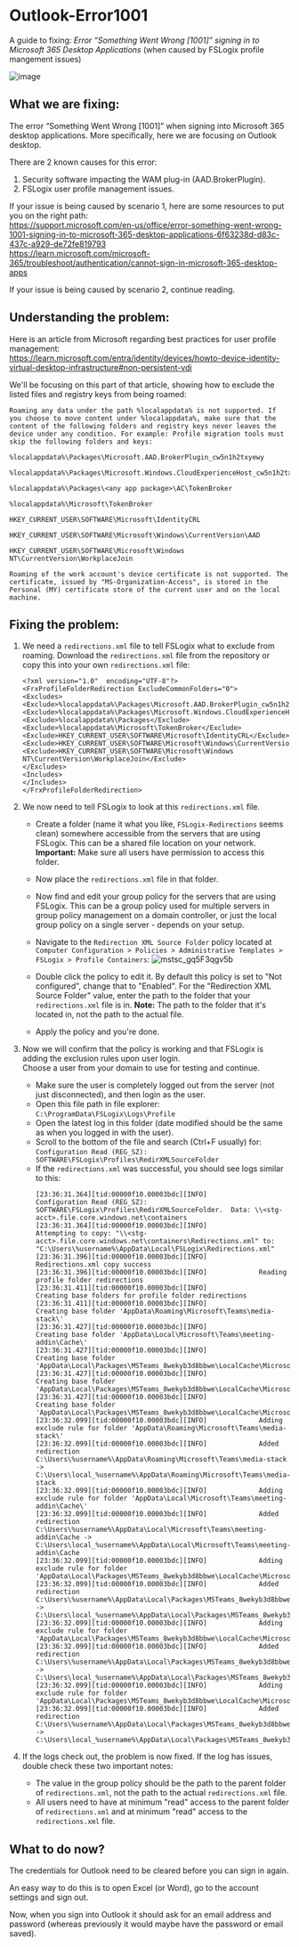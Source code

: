 # Outlook-Error1001
A guide to fixing: *Error “Something Went Wrong [1001]” signing in to Microsoft 365 Desktop Applications* (when caused by FSLogix profile mangement issues)

![image](https://github.com/DiadNetworks/Outlook-Error1001/assets/143122318/71381185-09e3-47df-9960-04122321106e)

## What we are fixing:
The error “Something Went Wrong [1001]” when signing into Microsoft 365 desktop applications. More specifically, here we are focusing on Outlook desktop.  

There are 2 known causes for this error:
1. Security software impacting the WAM plug-in (AAD.BrokerPlugin).
2. FSLogix user profile management issues.

If your issue is being caused by scenario 1, here are some resources to put you on the right path:  
https://support.microsoft.com/en-us/office/error-something-went-wrong-1001-signing-in-to-microsoft-365-desktop-applications-6f63238d-d83c-437c-a929-de72fe819793  
https://learn.microsoft.com/microsoft-365/troubleshoot/authentication/cannot-sign-in-microsoft-365-desktop-apps  

If your issue is being caused by scenario 2, continue reading.

## Understanding the problem:
Here is an article from Microsoft regarding best practices for user profile management:  
https://learn.microsoft.com/entra/identity/devices/howto-device-identity-virtual-desktop-infrastructure#non-persistent-vdi  

We'll be focusing on this part of that article, showing how to exclude the listed files and registry keys from being roamed:  
```
Roaming any data under the path %localappdata% is not supported. If you choose to move content under %localappdata%, make sure that the content of the following folders and registry keys never leaves the device under any condition. For example: Profile migration tools must skip the following folders and keys:

%localappdata%\Packages\Microsoft.AAD.BrokerPlugin_cw5n1h2txyewy 

%localappdata%\Packages\Microsoft.Windows.CloudExperienceHost_cw5n1h2txyewy 

%localappdata%\Packages\<any app package>\AC\TokenBroker 

%localappdata%\Microsoft\TokenBroker 

HKEY_CURRENT_USER\SOFTWARE\Microsoft\IdentityCRL 

HKEY_CURRENT_USER\SOFTWARE\Microsoft\Windows\CurrentVersion\AAD 

HKEY_CURRENT_USER\SOFTWARE\Microsoft\Windows NT\CurrentVersion\WorkplaceJoin

Roaming of the work account's device certificate is not supported. The certificate, issued by "MS-Organization-Access", is stored in the Personal (MY) certificate store of the current user and on the local machine.
```

## Fixing the problem:
1. We need a `redirections.xml` file to tell FSLogix what to exclude from roaming. Download the `redirections.xml` file from the repository or copy this into your own `redirections.xml` file:
    ```
    <?xml version="1.0"  encoding="UTF-8"?>
    <FrxProfileFolderRedirection ExcludeCommonFolders="0">
    <Excludes>
    <Exclude>%localappdata%\Packages\Microsoft.AAD.BrokerPlugin_cw5n1h2txyewy</Exclude>
    <Exclude>%localappdata%\Packages\Microsoft.Windows.CloudExperienceHost_cw5n1h2txyewy</Exclude>
    <Exclude>%localappdata%\Packages</Exclude>
    <Exclude>%localappdata%\Microsoft\TokenBroker</Exclude>
    <Exclude>HKEY_CURRENT_USER\SOFTWARE\Microsoft\IdentityCRL</Exclude>
    <Exclude>HKEY_CURRENT_USER\SOFTWARE\Microsoft\Windows\CurrentVersion\AAD</Exclude>
    <Exclude>HKEY_CURRENT_USER\SOFTWARE\Microsoft\Windows NT\CurrentVersion\WorkplaceJoin</Exclude>
    </Excludes>
    <Includes>
    </Includes>
    </FrxProfileFolderRedirection>
    ```  

2.  We now need to tell FSLogix to look at this `redirections.xml` file.  
    - Create a folder (name it what you like, `FSLogix-Redirections` seems clean) somewhere accessible from the servers that are using FSLogix. This can be a shared file location on your network. **Important:** Make sure all users have permission to access this folder.  
    - Now place the `redirections.xml` file in that folder.  
    - Now find and edit your group policy for the servers that are using FSLogix. This can be a group policy used for multiple servers in group policy management on a domain controller, or just the local group policy on a single server - depends on your setup.  
    - Navigate to the `Redirection XML Source Folder` policy located at `Computer Configuration > Policies > Administrative Templates > FSLogix > Profile Containers`:
      ![mstsc_gq5F3qgv5b](https://github.com/DiadNetworks/Outlook-Error1001/assets/143122318/61b3539f-8154-4407-88ab-90e0e58c8d2a)

    - Double click the policy to edit it. By default this policy is set to "Not configured", change that to "Enabled". For the "Redirection XML Source Folder" value, enter the path to the folder that your `redirections.xml` file is in. **Note:** The path to the folder that it's located in, not the path to the actual file.  
    - Apply the policy and you're done.  

3. Now we will confirm that the policy is working and that FSLogix is adding the exclusion rules upon user login.  
Choose a user from your domain to use for testing and continue.  
    - Make sure the user is completely logged out from the server (not just disconnected), and then login as the user.  
    - Open this file path in file explorer: `C:\ProgramData\FSLogix\Logs\Profile`
    - Open the latest log in this folder (date modified should be the same as when you logged in with the user).
    - Scroll to the bottom of the file and search (Ctrl+F usually) for: `Configuration Read (REG_SZ): SOFTWARE\FSLogix\Profiles\RedirXMLSourceFolder`
    - If the `redirections.xml` was successful, you should see logs similar to this:
        ```
        [23:36:31.364][tid:00000f10.00003bdc][INFO]             Configuration Read (REG_SZ): SOFTWARE\FSLogix\Profiles\RedirXMLSourceFolder.  Data: \\<stg-acct>.file.core.windows.net\containers
        [23:36:31.364][tid:00000f10.00003bdc][INFO]             Attempting to copy: "\\<stg-acct>.file.core.windows.net\containers\Redirections.xml" to: "C:\Users\%username%\AppData\Local\FSLogix\Redirections.xml"
        [23:36:31.396][tid:00000f10.00003bdc][INFO]             Redirections.xml copy success
        [23:36:31.396][tid:00000f10.00003bdc][INFO]             Reading profile folder redirections
        [23:36:31.411][tid:00000f10.00003bdc][INFO]             Creating base folders for profile folder redirections
        [23:36:31.411][tid:00000f10.00003bdc][INFO]             Creating base folder 'AppData\Roaming\Microsoft\Teams\media-stack\'
        [23:36:31.427][tid:00000f10.00003bdc][INFO]             Creating base folder 'AppData\Local\Microsoft\Teams\meeting-addin\Cache\'
        [23:36:31.427][tid:00000f10.00003bdc][INFO]             Creating base folder 'AppData\Local\Packages\MSTeams_8wekyb3d8bbwe\LocalCache\Microsoft\MSTeams\Logs\'
        [23:36:31.427][tid:00000f10.00003bdc][INFO]             Creating base folder 'AppData\Local\Packages\MSTeams_8wekyb3d8bbwe\LocalCache\Microsoft\MSTeams\PerfLogs'
        [23:36:31.427][tid:00000f10.00003bdc][INFO]             Creating base folder 'AppData\Local\Packages\MSTeams_8wekyb3d8bbwe\LocalCache\Microsoft\MSTeams\EBWebView\WV2Profile_tfw\WebStorage'
        [23:36:32.099][tid:00000f10.00003bdc][INFO]             Adding exclude rule for folder 'AppData\Roaming\Microsoft\Teams\media-stack\'
        [23:36:32.099][tid:00000f10.00003bdc][INFO]             Added redirection C:\Users\%username%\AppData\Roaming\Microsoft\Teams\media-stack -> C:\Users\local_%username%\AppData\Roaming\Microsoft\Teams\media-stack
        [23:36:32.099][tid:00000f10.00003bdc][INFO]             Adding exclude rule for folder 'AppData\Local\Microsoft\Teams\meeting-addin\Cache\'
        [23:36:32.099][tid:00000f10.00003bdc][INFO]             Added redirection C:\Users\%username%\AppData\Local\Microsoft\Teams\meeting-addin\Cache -> C:\Users\local_%username%\AppData\Local\Microsoft\Teams\meeting-addin\Cache
        [23:36:32.099][tid:00000f10.00003bdc][INFO]             Adding exclude rule for folder 'AppData\Local\Packages\MSTeams_8wekyb3d8bbwe\LocalCache\Microsoft\MSTeams\Logs\'
        [23:36:32.099][tid:00000f10.00003bdc][INFO]             Added redirection C:\Users\%username%\AppData\Local\Packages\MSTeams_8wekyb3d8bbwe\LocalCache\Microsoft\MSTeams\Logs -> C:\Users\local_%username%\AppData\Local\Packages\MSTeams_8wekyb3d8bbwe\LocalCache\Microsoft\MSTeams\Logs
        [23:36:32.099][tid:00000f10.00003bdc][INFO]             Adding exclude rule for folder 'AppData\Local\Packages\MSTeams_8wekyb3d8bbwe\LocalCache\Microsoft\MSTeams\PerfLogs\'
        [23:36:32.099][tid:00000f10.00003bdc][INFO]             Added redirection C:\Users\%username%\AppData\Local\Packages\MSTeams_8wekyb3d8bbwe\LocalCache\Microsoft\MSTeams\PerfLogs -> C:\Users\local_%username%\AppData\Local\Packages\MSTeams_8wekyb3d8bbwe\LocalCache\Microsoft\MSTeams\PerfLogs
        [23:36:32.099][tid:00000f10.00003bdc][INFO]             Adding exclude rule for folder 'AppData\Local\Packages\MSTeams_8wekyb3d8bbwe\LocalCache\Microsoft\MSTeams\EBWebView\WV2Profile_tfw\WebStorage\'
        [23:36:32.099][tid:00000f10.00003bdc][INFO]             Added redirection C:\Users\%username%\AppData\Local\Packages\MSTeams_8wekyb3d8bbwe\LocalCache\Microsoft\MSTeams\EBWebView\WV2Profile_tfw\WebStorage -> C:\Users\local_%username%\AppData\Local\Packages\MSTeams_8wekyb3d8bbwe\LocalCache\Microsoft\MSTeams\EBWebView\WV2Profile_tfw\WebStorage
        ```

4. If the logs check out, the problem is now fixed. If the log has issues, double check these two important notes:
    - The value in the group policy should be the path to the parent folder of `redirections.xml`, not the path to the actual `redirections.xml` file.  
    - All users need to have at minimum "read" access to the parent folder of `redirections.xml` and at minimum "read" access to the `redirections.xml` file.

## What to do now?
The credentials for Outlook need to be cleared before you can sign in again.  

An easy way to do this is to open Excel (or Word), go to the account settings and sign out.  

Now, when you sign into Outlook it should ask for an email address and password (whereas previously it would maybe have the password or email saved).
